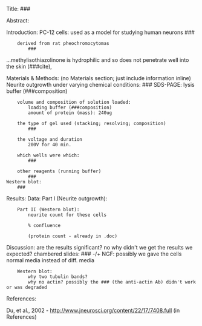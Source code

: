 Title: ###

Abstract:

Introduction:
    PC-12 cells:
        used as a model for studying human neurons
            ###

        derived from rat pheochromocytomas
            ###

...methylisothiazolinone is hydrophilic and so does not penetrate well into the skin (###cite), 

Materials & Methods:
    (no Materials section; just include information inline)
    Neurite outgrowth under varying chemical conditions:
        ###
    SDS-PAGE:
        lysis buffer (###composition)

        volume and composition of solution loaded:
            loading buffer (###composition)
            amount of protein (mass): 240ug

        the type of gel used (stacking; resolving; composition)
            ###
        
        the voltage and duration
            200V for 40 min.

        which wells were which:
            ###
        
        other reagents (running buffer)
            ###
    Western blot:
        ###

Results:
    Data:
        Part I (Neurite outgrowth):

        Part II (Western blot):
            neurite count for these cells

            % confluence

            (protein count - already in .doc)

Discussion:
    are the results significant? no
    why didn't we get the results we expected?
        chambered slides:
            ###
        -/+ NGF:
            possibly we gave the cells normal media instead of diff. media

        Western blot:
            why two tubulin bands?
            why no actin? possibly the ### (the anti-actin Ab) didn't work or was degraded


References:

Du, et al., 2002 - http://www.jneurosci.org/content/22/17/7408.full (in References)
